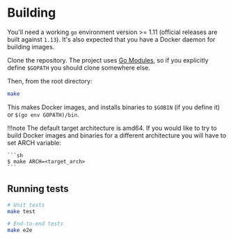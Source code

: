 # Building

You'll need a working `go` environment version >= 1.11 (official releases are built against `1.13`).
It's also expected that you have a Docker daemon for building images.

Clone the repository. The project uses [Go Modules](https://github.com/golang/go/wiki/Modules),
so if you explicitly define `$GOPATH` you should clone somewhere else.

Then, from the root directory:

```sh
make
```

This makes Docker images, and installs binaries to `$GOBIN` (if you define it) or `$(go env GOPATH)/bin`.

!!!note
    The default target architecture is amd64. If you would like
    to try to build Docker images and binaries for a different
    architecture you will have to set ARCH variable:
    
    ```sh
    $ make ARCH=<target_arch>
    ```

## Running tests

```sh
# Unit tests
make test

# End-to-end tests
make e2e
```

